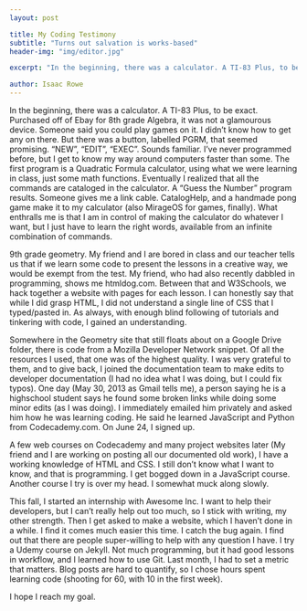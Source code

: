 ```yaml
---
layout: post

title: My Coding Testimony
subtitle: "Turns out salvation is works-based"
header-img: "img/editor.jpg"

excerpt: "In the beginning, there was a calculator. A TI-83 Plus, to be exact. Purchased off of Ebay for 8th grade Algebra, it was not a glamourous device"

author: Isaac Rowe
---
```

In the beginning, there was a calculator. A TI-83 Plus, to be exact. Purchased off of Ebay for 8th grade Algebra, it was not a glamourous device. Someone said you could play games on it. I didn’t know how to get any on there. But there was a button, labelled PGRM, that seemed promising. “NEW”, “EDIT”, “EXEC”. Sounds familiar. I’ve never programmed before, but I get to know my way around computers faster than some. The first program is a Quadratic Formula calculator, using what we were learning in class, just some math functions. Eventually I realized that all the commands are cataloged in the calculator. A “Guess the Number” program results. Someone gives me a link cable. CatalogHelp, and a handmade pong game make it to my calculator (also MirageOS for games, finally). What enthralls me is that I am in control of making the calculator do whatever I want, but I just have to learn the right words, available from an infinite combination of commands.

9th grade geometry. My friend and I are bored in class and our teacher tells us that if we learn some code to present the lessons in a creative way, we would be exempt from the test. My friend, who had also recently dabbled in programming, shows me htmldog.com. Between that and W3Schools, we hack together a website with pages for each lesson. I can honestly say that while I did grasp HTML, I did not understand a single line of CSS that I typed/pasted in. As always, with enough blind following of tutorials and tinkering with code, I gained an understanding.

Somewhere in the Geometry site that still floats about on a Google Drive folder, there is code from a Mozilla Developer Network snippet. Of all the resources I used, that one was of the highest quality. I was very grateful to them, and to give back, I joined the documentation team to make edits to developer documentation (I had no idea what I was doing, but I could fix typos). One day (May 30, 2013 as Gmail tells me), a person saying he is a highschool student says he found some broken links while doing some minor edits (as I was doing). I immediately emailed him privately and asked him how he was learning coding. He said he learned JavaScript and Python from Codecademy.com. On June 24, I signed up.

A few web courses on Codecademy and many project websites later (My friend and I are working on posting all our documented old work), I have a working knowledge of HTML and CSS. I still don’t know what I want to know, and that is programming. I get bogged down in a JavaScript course. Another course I try is over my head. I somewhat muck along slowly.

This fall, I started an internship with Awesome Inc. I want to help their developers, but I can’t really help out too much, so I stick with writing, my other strength. Then I get asked to make a website, which I haven’t done in a while. I find it comes much easier this time. I catch the bug again. I find out that there are people super-willing to help with any question I have. I try a Udemy course on Jekyll. Not much programming, but it had good lessons in workflow, and I learned how to use Git. Last month, I had to set a metric that matters. Blog posts are hard to quantify, so I chose hours spent learning code (shooting for 60, with 10 in the first week).

I hope I reach my goal.
